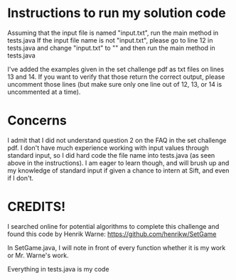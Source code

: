 
# Instructions to run my solution code
Assuming that the input file is named "input.txt", run the main method in tests.java
If the input file name is not "input.txt", please go to line 12 in tests.java and change "input.txt" to "<insert name here>" and then run the main method in tests.java

I've added the examples given in the set challenge pdf as txt files on lines 13 and 14. If you want to verify that those return the correct output, please uncomment those lines (but make sure only one line out of 12, 13, or 14 is uncommented at a time).

# Concerns
I admit that I did not understand question 2 on the FAQ in the set challenge pdf. I don't have much experience working with input values through standard input, so I did hard code the file name into tests.java (as seen above in the instructions). I am eager to learn though, and will brush up and my knowledge of standard input if given a chance to intern at Sift, and even if I don't.

# CREDITS!
I searched online for potential algorithms to complete this challenge and found this code by Henrik Warne: https://github.com/henrikw/SetGame
  
In SetGame.java, I will note in front of every function whether it is my work or Mr. Warne's work.
  
Everything in tests.java is my code
